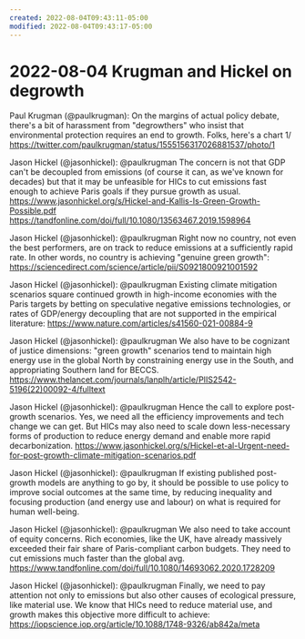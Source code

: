 ```yaml
---
created: 2022-08-04T09:43:11-05:00
modified: 2022-08-04T09:43:17-05:00
---
```


# 2022-08-04 Krugman and Hickel on degrowth

Paul Krugman (@paulkrugman): On the margins of actual policy debate, there's a bit of harassment from "degrowthers" who insist that environmental protection requires an end to growth. Folks, here's a chart 1/ https://twitter.com/paulkrugman/status/1555156317026881537/photo/1

Jason Hickel (@jasonhickel): @paulkrugman The concern is not that GDP can't be decoupled from emissions (of course it can, as we've known for decades) but that it may be unfeasible for HICs to cut emissions fast enough to achieve Paris goals if they pursue growth as usual. https://www.jasonhickel.org/s/Hickel-and-Kallis-Is-Green-Growth-Possible.pdf https://tandfonline.com/doi/full/10.1080/13563467.2019.1598964

Jason Hickel (@jasonhickel): @paulkrugman Right now no country, not even the best performers, are on track to reduce emissions at a sufficiently rapid rate. 
 In other words, no country is achieving "genuine green growth": https://sciencedirect.com/science/article/pii/S0921800921001592

Jason Hickel (@jasonhickel): @paulkrugman Existing climate mitigation scenarios square continued growth in high-income economies with the Paris targets by betting on speculative negative emissions technologies, or rates of GDP/energy decoupling that are not supported in the empirical literature: https://www.nature.com/articles/s41560-021-00884-9

Jason Hickel (@jasonhickel): @paulkrugman We also have to be cognizant of justice dimensions:  "green growth" scenarios tend to maintain high energy use in the global North by constraining energy use in the South, and appropriating Southern land for BECCS.  https://www.thelancet.com/journals/lanplh/article/PIIS2542-5196(22)00092-4/fulltext

Jason Hickel (@jasonhickel): @paulkrugman Hence the call to explore post-growth scenarios. Yes, we need all the efficiency improvements and tech change we can get. But HICs may also need to scale down less-necessary forms of production to reduce energy demand and enable more rapid decarbonization. https://www.jasonhickel.org/s/Hickel-et-al-Urgent-need-for-post-growth-climate-mitigation-scenarios.pdf

Jason Hickel (@jasonhickel): @paulkrugman If existing published post-growth models are anything to go by, it should be possible to use policy to improve social outcomes at the same time, by reducing inequality and focusing production (and energy use and labour) on what is required for human well-being.

Jason Hickel (@jasonhickel): @paulkrugman We also need to take account of equity concerns. Rich economies, like the UK, have already massively exceeded their fair share of Paris-compliant carbon budgets. They need to cut emissions much faster than the global avg. https://www.tandfonline.com/doi/full/10.1080/14693062.2020.1728209

Jason Hickel (@jasonhickel): @paulkrugman Finally, we need to pay attention not only to emissions but also other causes of ecological pressure, like material use. We know that HICs need to reduce material use, and growth makes this objective more difficult to achieve: https://iopscience.iop.org/article/10.1088/1748-9326/ab842a/meta
